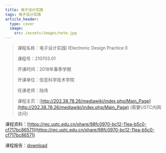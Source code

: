 ```yaml
---
title: 电子设计实践
tags: 电子设计实践
article_header:
  type: cover
  image:
    src: /assets/images/note.jpg
---
```


<!--more-->

> 课程名称：电子设计实践I (Electronic Design Practice I)
>
> 课程号：210703.01
>
> 开课时间：2018年春季学期
>
> 开课单位：信息科学技术学院
>
> 任课老师：陆伟
>
> 课程主页：[http://202.38.78.26/mediawiki/index.php/Main_Page](http://202.38.78.26/mediawiki/index.php/Main_Page) (需要USTC内网访问)

课程资料：[https://rec.ustc.edu.cn/share/98fc0970-bc12-11ea-b5c0-cf717bc86571](https://rec.ustc.edu.cn/share/98fc0970-bc12-11ea-b5c0-cf717bc86571) 

课程报告：[download](report.pdf) 
